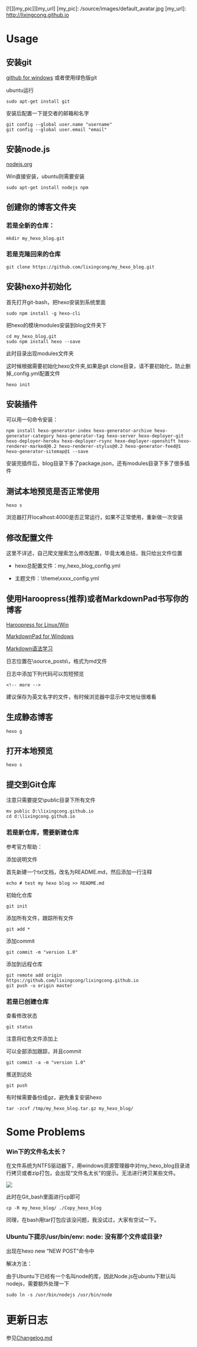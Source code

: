 [![][my_pic]][my_url]
[my_pic]: /source/images/default_avatar.jpg
[my_url]: http://lixingcong.github.io


# Usage

## 安装git

[github for windows](https://windows.github.com)
或者使用绿色版git

ubuntu运行

	sudo apt-get install git

安装后配置一下提交者的邮箱和名字

    git config --global user.name "username"
    git config --global user.email "email"

## 安装node.js

[nodejs.org](http://nodejs.org)

Win直接安装，ubuntu则需要安装

	sudo apt-get install nodejs npm


## 创建你的博客文件夹

### 若是全新的仓库：

	mkdir my_hexo_blog.git

### 若是克隆回来的仓库

	git clone https://github.com/lixingcong/my_hexo_blog.git


## 安装hexo并初始化
首先打开git-bash，把hexo安装到系统里面

	sudo npm install -g hexo-cli
    
把hexo的模块modules安装到blog文件夹下

	cd my_hexo_blog.git
	sudo npm install hexo --save

此时目录出现modules文件夹

这时候根据需要初始化hexo文件夹,如果是git clone目录，请不要初始化，防止删掉_config.yml配置文件

	hexo init

## 安装插件
可以用一句命令安装：

	npm install hexo-generator-index hexo-generator-archive hexo-generator-category hexo-generator-tag hexo-server hexo-deployer-git hexo-deployer-heroku hexo-deployer-rsync hexo-deployer-openshift hexo-renderer-marked@0.2 hexo-renderer-stylus@0.2 hexo-generator-feed@1 hexo-generator-sitemap@1 --save

安装完插件后，blog目录下多了package.json，还有modules目录下多了很多插件

## 测试本地预览是否正常使用

	hexo s

浏览器打开localhost:4000是否正常运行，如果不正常使用，重新做一次安装

## 修改配置文件

这里不详述，自己爬文搜索怎么修改配置，毕竟太难总结，我只给出文件位置

+ hexo总配置文件：my_hexo_blog\_config.yml

+ 主题文件：\theme\xxxx\_config.yml

## 使用Haroopress(推荐)或者MarkdownPad书写你的博客

[Haroopress for Linux/Win](http://pad.haroopress.com/)

[MarkdownPad for Windows](http://markdownpad.com/)

[Markdown语法学习](https://www.zybuluo.com/AntLog/note/63228)

日志位置在\source\_posts\，格式为md文件

日志中添加下列代码可以剪短预览

	<!-- more -->

建议保存为英文名字的文件，有时候浏览器中显示中文地址很难看

## 生成静态博客

	hexo g

## 打开本地预览

	hexo s

## 提交到Git仓库

注意只需要提交\public目录下所有文件

	mv public D:\lixingcong.github.io
	cd d:\lixingcong.github.io

### 若是新仓库，需要新建仓库

参考官方帮助：

添加说明文件

首先新建一个txt文档，改名为README.md，然后添加一行注释

	echo # test my hexo blog >> README.md

初始化仓库

	git init

添加所有文件，跟踪所有文件

	git add *

添加commit

	git commit -m "version 1.0"

添加到远程仓库

	git remote add origin https://github.com/lixingcong/lixingcong.github.io
	git push -u origin master

### 若是已创建仓库

查看修改状态
	
	git status

注意将红色文件添加上

可以全部添加跟踪，并且commit

	git commit -a -m "version 1.0"

推送到远处

	git push
    
有时候需要备份成gz，避免重复安装hexo

	tar -zcvf /tmp/my_hexo_blog.tar.gz my_hexo_blog/

# Some Problems

### Win下的文件名太长？

在文件系统为NTFS驱动器下，用windows资源管理器中对my_hexo_blog目录进行拷贝或者zip打包，会出现“文件名太长”的提示。无法进行拷贝某些文件。

![](/source/images/readme/error_ntfs.png)

此时在Git_bash里面进行cp即可

	cp -R my_hexo_blog/ ./Copy_hexo_blog

同理，在bash用tar打包应该没问题，我没试过，大家有空试一下。

### Ubuntu下提示/usr/bin/env: node: 没有那个文件或目录?

出现在hexo new “NEW POST”命令中

解决方法：

由于Ubuntu下已经有一个名叫node的库，因此Node.js在ubuntu下默认叫nodejs，需要额外处理一下

	sudo ln -s /usr/bin/nodejs /usr/bin/node

# 更新日志

参见[Changelog.md](/ChangeLog.md)

